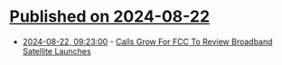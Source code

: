 # [Published on 2024-08-22](index.md)

* [2024-08-22, 09:23:00](https://soylentnews.org/article.pl?sid=24/08/21/236209&from=rss) - [Calls Grow For FCC To Review Broadband Satellite Launches](https://soylentnews.org/article.pl?sid=24/08/21/236209&from=rss)
